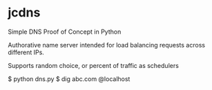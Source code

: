 # jcdns
Simple DNS Proof of Concept in Python

Authorative name server intended for load balancing requests across different IPs.

Supports random choice, or percent of traffic as schedulers

$ python dns.py
$ dig abc.com @localhost

